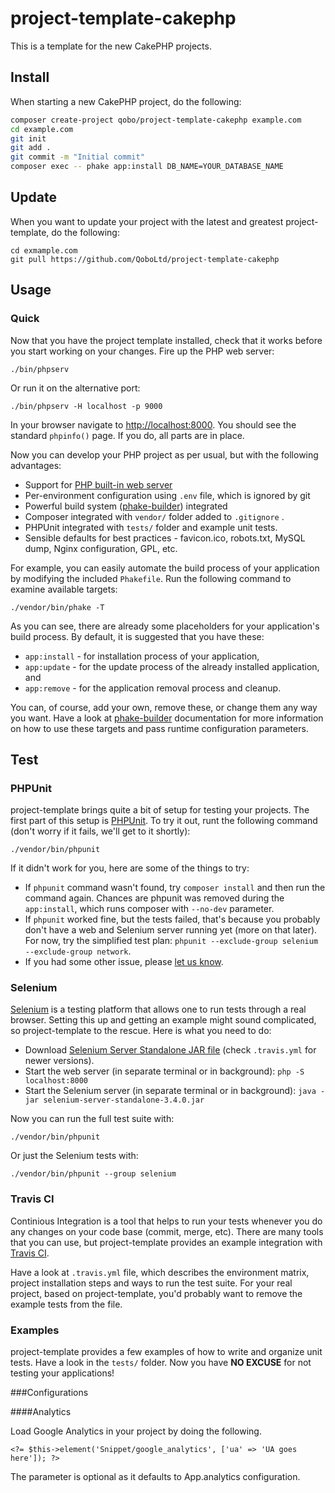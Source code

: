 project-template-cakephp
========================

This is a template for the new CakePHP projects.

Install
-------

When starting a new CakePHP project, do the following:

```bash
composer create-project qobo/project-template-cakephp example.com
cd example.com
git init
git add .
git commit -m "Initial commit"
composer exec -- phake app:install DB_NAME=YOUR_DATABASE_NAME
```

Update
------

When you want to update your project with the latest
and greatest project-template, do the following:

```
cd exmample.com
git pull https://github.com/QoboLtd/project-template-cakephp
```


Usage
-----

### Quick

Now that you have the project template installed, check that it works
before you start working on your changes.  Fire up the PHP web server:

```
./bin/phpserv
```

Or run it on the alternative port:

```
./bin/phpserv -H localhost -p 9000
```

In your browser navigate to [http://localhost:8000](http://localhost:8000).
You should see the standard `phpinfo()` page.  If you do, all parts
are in place.


Now you can develop your PHP project as per usual, but with the following
advantages:

* Support for [PHP built-in web server](http://php.net/manual/en/features.commandline.webserver.php)
* Per-environment configuration using `.env` file, which is ignored by git
* Powerful build system ([phake-builder](https://github.com/QoboLtd/phake-builder)) integrated
* Composer integrated with `vendor/` folder added to `.gitignore` .
* PHPUnit integrated with `tests/` folder and example unit tests.
* Sensible defaults for best practices - favicon.ico, robots.txt, MySQL dump, Nginx configuration, GPL, etc.

For example, you can easily automate the build process of your application
by modifying the included `Phakefile`.  Run the following command to examine
available targets:

```
./vendor/bin/phake -T
```

As you can see, there are already some placeholders for your application's build
process.  By default, it is suggested that you have these:

* `app:install` - for installation process of your application,
* `app:update` - for the update process of the already installed application, and
* `app:remove` - for the application removal process and cleanup.

You can, of course, add your own, remove these, or change them any way you want.  Have a look at
[phake-builder](https://github.com/QoboLtd/phake-builder) documentation for more information on how
to use these targets and pass runtime configuration parameters.


Test
----

### PHPUnit

project-template brings quite a bit of setup for testing your projects.  The
first part of this setup is [PHPUnit](https://phpunit.de/).  To try it out,
runt the following command (don't worry if it fails, we'll get to it shortly):

```
./vendor/bin/phpunit
```

If it didn't work for you, here are some of the things to try:

* If `phpunit` command wasn't found, try `composer install` and then run the command again.  Chances are phpunit was removed during the `app:install`, which runs composer with `--no-dev` parameter.
* If `phpunit` worked fine, but the tests failed, that's because you probably don't have a web and Selenium server running yet (more on that later).  For now, try the simplified test plan: `phpunit --exclude-group selenium --exclude-group network`.
* If you had some other issue, please [let us know](https://github.com/QoboLtd/project-template/issues/new).

### Selenium

[Selenium](http://www.seleniumhq.org/) is a testing platform that allows one to run tests through a real browser.
Setting this up and getting an example might sound complicated, so project-template
to the rescue.  Here is what you need to do:

* Download [Selenium Server Standalone JAR file](https://selenium-release.storage.googleapis.com/3.4/selenium-server-standalone-3.4.0.jar) (check `.travis.yml` for newer versions).
* Start the web server (in separate terminal or in background): `php -S localhost:8000`
* Start the Selenium server (in separate terminal or in background): `java -jar selenium-server-standalone-3.4.0.jar`

Now you can run the full test suite with:

```
./vendor/bin/phpunit
```

Or just the Selenium tests with:

```
./vendor/bin/phpunit --group selenium
```

### Travis CI

Continious Integration is a tool that helps to run your tests whenever you do any
changes on your code base (commit, merge, etc).  There are many tools that you can
use, but project-template provides an example integration with [Travis CI](https://travis-ci.org/).

Have a look at `.travis.yml` file, which describes the environment matrix, project installation
steps and ways to run the test suite.  For your real project, based on project-template, you'd probably
want to remove the example tests from the file.

### Examples

project-template provides a few examples of how to write and organize unit tests.  Have a look
in the `tests/` folder.  Now you have **NO EXCUSE** for not testing your applications!

###Configurations

####Analytics

Load Google Analytics in your project by doing the following.

```
<?= $this->element('Snippet/google_analytics', ['ua' => 'UA goes here']); ?>
```
The parameter is optional as it defaults to App.analytics configuration.

